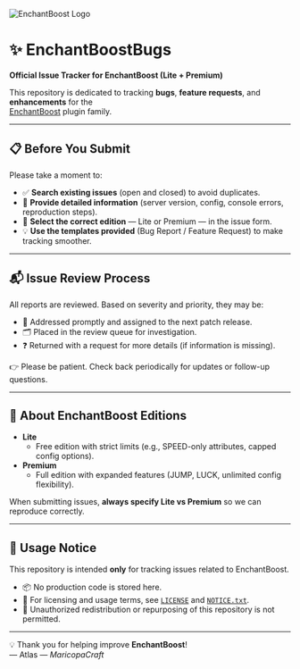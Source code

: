 ![EnchantBoost Logo](https://www.maricopacraft.com/images/EB_Cover_r2_1024x512.png) 

# ✨ EnchantBoostBugs

**Official Issue Tracker for EnchantBoost (Lite + Premium)**

This repository is dedicated to tracking **bugs**, **feature requests**, and **enhancements** for the  
[EnchantBoost](https://github.com/MaricopaCraft/EnchantBoost) plugin family.

---

## 📋 Before You Submit

Please take a moment to:

* ✅ **Search existing issues** (open and closed) to avoid duplicates.  
* 📝 **Provide detailed information** (server version, config, console errors, reproduction steps).  
* 🧩 **Select the correct edition** — Lite or Premium — in the issue form.  
* 💡 **Use the templates provided** (Bug Report / Feature Request) to make tracking smoother.  

---

## 📬 Issue Review Process

All reports are reviewed. Based on severity and priority, they may be:

* 🔧 Addressed promptly and assigned to the next patch release.  
* 🗂️ Placed in the review queue for investigation.  
* ❓ Returned with a request for more details (if information is missing).  

👉 Please be patient. Check back periodically for updates or follow-up questions.  

---

## 🔑 About EnchantBoost Editions

- **Lite**  
  - Free edition with strict limits (e.g., SPEED-only attributes, capped config options).  
- **Premium**  
  - Full edition with expanded features (JUMP, LUCK, unlimited config flexibility).  

When submitting issues, **always specify Lite vs Premium** so we can reproduce correctly.  

---

## 📄 Usage Notice

This repository is intended **only** for tracking issues related to EnchantBoost.  

- 📦 No production code is stored here.  
- 📜 For licensing and usage terms, see [`LICENSE`](./LICENSE) and [`NOTICE.txt`](./NOTICE.txt).  
- 🚫 Unauthorized redistribution or repurposing of this repository is not permitted.  

---

💡 Thank you for helping improve **EnchantBoost**!  
— Atlas —
*MaricopaCraft*  
